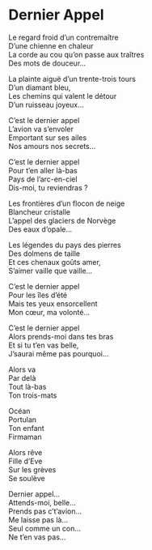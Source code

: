 # Dernier Appel  
  
Le regard froid d’un contremaître   
D’une chienne en chaleur  
La corde au cou qu’on passe aux traîtres  
Des mots de douceur…  
  
La plainte aiguë d’un trente-trois tours  
D’un diamant bleu,  
Les chemins qui valent le détour  
D’un ruisseau joyeux…  
  
C’est le dernier appel  
L’avion va s’envoler  
Emportant sur ses ailes  
Nos amours nos secrets…  
  
C’est le dernier appel  
Pour t’en aller là-bas  
Pays de l’arc-en-ciel  
Dis-moi, tu reviendras ?  
  
Les frontières d’un flocon de neige  
Blancheur cristalle  
L’appel des glaciers de Norvège  
Des eaux d’opale…  
  
Les légendes du pays des pierres  
Des dolmens de taille  
Et ces chenaux goûts amer,  
S’aimer vaille que vaille…  
  
C’est le dernier appel  
Pour les îles d’été  
Mais tes yeux ensorcellent  
Mon cœur, ma volonté…  
  
C’est le dernier appel  
Alors prends-moi dans tes bras  
Et si tu t’en vas belle,   
J’saurai même pas pourquoi…  
  
Alors va  
Par delà  
Tout là-bas  
Ton trois-mats  
  
Océan  
Portulan  
Ton enfant  
Firmaman  
  
Alors rêve  
Fille d’Eve  
Sur les grèves  
Se soulève  
  
Dernier appel…  
Attends-moi, belle…  
Prends pas c’t’avion…  
Me laisse pas là…  
Seul comme un con…  
Ne t’en vas pas…